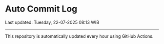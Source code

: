 # Auto Commit Log

Last updated: Tuesday, 22-07-2025 08:13 WIB

---

This repository is automatically updated every hour using GitHub Actions.
